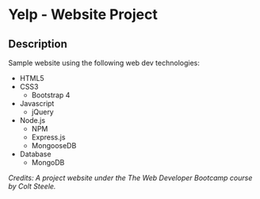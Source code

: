 # Yelp - Website Project

## Description

Sample website using the following web dev technologies:
* HTML5
* CSS3
  * Bootstrap 4
* Javascript
  * jQuery
* Node.js
  * NPM
  * Express.js
  * MongooseDB
* Database
  * MongoDB

*Credits: A project website under the The Web Developer Bootcamp course by Colt Steele.*